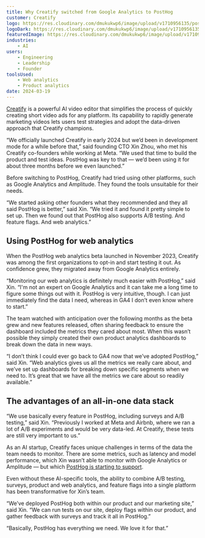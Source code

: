 ```yaml
---
title: Why Creatify switched from Google Analytics to PostHog
customer: Creatify
logo: https://res.cloudinary.com/dmukukwp6/image/upload/v1710956135/posthog.com/contents/images/customers/creatify/logo.png
logoDark: https://res.cloudinary.com/dmukukwp6/image/upload/v1710956135/posthog.com/contents/images/customers/creatify/logo-dark.png
featuredImage: https://res.cloudinary.com/dmukukwp6/image/upload/v1710956135/posthog.com/contents/images/customers/creatify/featured.png
industries:
    - AI
users:
    - Engineering
    - Leadership
    - Founder
toolsUsed:
    - Web analytics
    - Product analytics
date: 2024-03-19
---
```


[Creatify](https://creatify.ai/) is a powerful AI video editor that simplifies the process of quickly creating short video ads for any platform. Its capability to rapidly generate marketing videos lets users test strategies and adopt the data-driven approach that Creatify champions.

“We officially launched Creatify in early 2024 but we’d been in development mode for a while before that,” said founding CTO Xin Zhou, who met his Creatify co-founders while working at Meta. “We used that time to build the product and test ideas. PostHog was key to that — we’d been using it for about three months before we even launched.”

Before switching to PostHog, Creatify had tried using other platforms, such as Google Analytics and Amplitude. They found the tools unsuitable for their needs.

“We started asking other founders what they recommended and they all said PostHog is better,” said Xin. “We tried it and found it pretty simple to set up. Then we found out that PostHog also supports A/B testing. And feature flags. And web analytics.”

## Using PostHog for web analytics

When the PostHog web analytics beta launched in November 2023, Creatify was among the first organizations to opt-in and start testing it out. As confidence grew, they migrated away from Google Analytics entirely. 

“Monitoring our web analytics is definitely much easier with PostHog,” said Xin. “I'm not an expert on Google Analytics and it can take me a long time to figure some things out with it. PostHog is very intuitive, though. I can just immediately find the data I need, whereas in GA4 I don’t even know where to start.”

<BorderWrapper>
<Quote
    imageSource="/images/customers/creatify-xin.png"
    size="md"
    name="Xin Zhou"
    title="CTO at Creatify"
    quote={`“I don't think I could ever go back to GA4 now that we've adopted PostHog. Web analytics gives us all the metrics we really care about. It is so much easier to use than GA4.”`}
/>
</BorderWrapper>

The team watched with anticipation over the following months as the beta grew and new features released, often sharing feedback to ensure the dashboard included the metrics they cared about most. When this wasn’t possible they simply created their own product analytics dashboards to break down the data in new ways. 

“I don’t think I could ever go back to GA4 now that we’ve adopted PostHog,” said Xin. “Web analytics gives us all the metrics we really care about, and we’ve set up dashboards for breaking down specific segments when we need to. It’s great that we have all the metrics we care about so readily available.” 

## The advantages of an all-in-one data stack

“We use basically every feature in PostHog, including surveys and A/B testing,” said Xin. “Previously I worked at Meta and Airbnb, where we ran a lot of A/B experiments and would be very data-led. At Creatify, these tests are still very important to us.”

As an AI startup, Creatify faces unique challenges in terms of the data the team needs to monitor. There are some metrics, such as latency and model performance, which Xin wasn’t able to monitor with Google Analytics or Amplitude — but which [PostHog is starting to support](/templates/ai-analytics).

Even without these AI-specific tools, the ability to combine A/B testing, surveys, product and web analytics, and feature flags into a single platform has been transformative for Xin’s team. 

“We’ve deployed PostHog both within our product and our marketing site,” said Xin. “We can run tests on our site, deploy flags within our product, and gather feedback with surveys and track it all in PostHog.”

“Basically, PostHog has everything we need. We love it for that.”